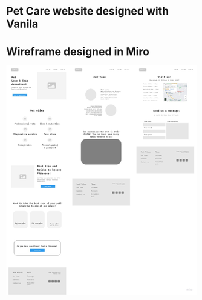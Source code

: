 # Pet Care website designed with Vanila

# Wireframe designed in Miro

![wireframe](src/wireframe.jpg)
